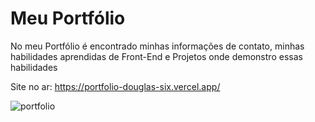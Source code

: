 # Meu Portfólio

No meu Portfólio é encontrado minhas informações de contato, minhas habilidades aprendidas de Front-End e Projetos onde demonstro essas habilidades

Site no ar: https://portfolio-douglas-six.vercel.app/

![portfolio](https://portfolio-douglas-six.vercel.app/img/screenshots/portfolioLG.png)

